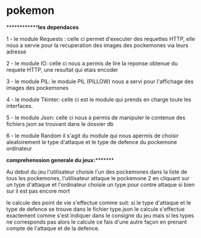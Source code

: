 # pokemon

************************************************************les dependaces************************************************

1 - le module Requests :
celle ci permet d'executer des requettes HTTP, elle nous a servie pour la recuperation des images des pockemones via leurs adresse 

2 - le module IO:
celle ci nous a permis de lire la reponse obtenue du requete HTTP, une resultat qui etais encoder 

3 - le module PIL:
le module PIL (PILLOW) nous a servi pour l'affichage des images des pockemones

4 - le module Tkinter:
celle ci est le module qui prends en charge toute les interfaces.

5 - le module Json:
celle ci nous à permis de manipuler le contenue des fichiers json se trouvant dans le dossier db

6 - le module Random
il s'agit du module qui nous apermis de choisir aleatoirement le type d'attaque et le type de defence du pockemone ordinateur

******************************************************comprehenssion generale du jeux:*************************************************************

Au debut du jeu l'utilisateur choisie l'un des pockemones dans la liste de tous les pockemones, l'utilisateur attaque le pockemone 2 en cliquant sur un type d'attaque et l'ordinateur choisie un type pour contre attaque si bien sur il est pas encore mort 

le calcule des point de vie s'effectue comme suit:
    si le type d'attaque et le type de defence se trouve dans le fichier type.json le calcule s'effectue exactement comme s'est indiquer dans le consigne du jeu mais si les types ne corresponds pas alors le calcule ce fais d'une autre façon en prenant compte de l'attaque et de la defence.